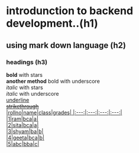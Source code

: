 # introdunction to backend development..(h1)
## using mark down language (h2)
### headings (h3)
**bold** with stars \
__another method__ bold with underscore \
*italic* with stars \
_italic_ with underscore \
<ins>underline<ins> \
~~strikethrough~~  
|rollno|name|class|grades|
|:---:|:---:|:---:|:---:|  
|1|ram|bca|a|  
|2|sita|bca|a|  
|3|shyam|ba|b|  
|4|geeta|bca|b|  
|5|abc|bba|c|
